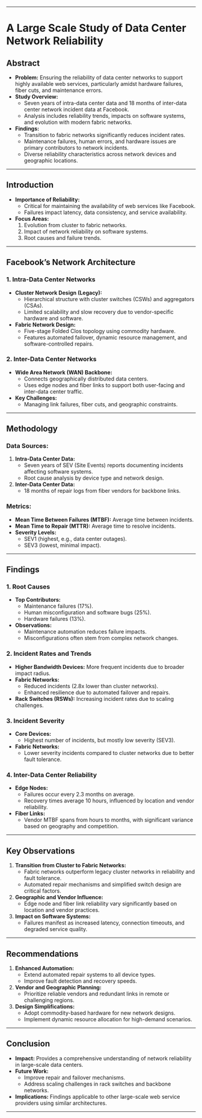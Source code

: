 

---

# **A Large Scale Study of Data Center Network Reliability**

## **Abstract**

- **Problem:** Ensuring the reliability of data center networks to support highly available web services, particularly amidst hardware failures, fiber cuts, and maintenance errors.
- **Study Overview:**
    - Seven years of intra-data center data and 18 months of inter-data center network incident data at Facebook.
    - Analysis includes reliability trends, impacts on software systems, and evolution with modern fabric networks.
- **Findings:**
    - Transition to fabric networks significantly reduces incident rates.
    - Maintenance failures, human errors, and hardware issues are primary contributors to network incidents.
    - Diverse reliability characteristics across network devices and geographic locations.

---

## **Introduction**

- **Importance of Reliability:**
    - Critical for maintaining the availability of web services like Facebook.
    - Failures impact latency, data consistency, and service availability.
- **Focus Areas:**
    1. Evolution from cluster to fabric networks.
    2. Impact of network reliability on software systems.
    3. Root causes and failure trends.

---

## **Facebook’s Network Architecture**

### **1. Intra-Data Center Networks**

- **Cluster Network Design (Legacy):**
    - Hierarchical structure with cluster switches (CSWs) and aggregators (CSAs).
    - Limited scalability and slow recovery due to vendor-specific hardware and software.
- **Fabric Network Design:**
    - Five-stage Folded Clos topology using commodity hardware.
    - Features automated failover, dynamic resource management, and software-controlled repairs.

### **2. Inter-Data Center Networks**

- **Wide Area Network (WAN) Backbone:**
    - Connects geographically distributed data centers.
    - Uses edge nodes and fiber links to support both user-facing and inter-data center traffic.
- **Key Challenges:**
    - Managing link failures, fiber cuts, and geographic constraints.

---

## **Methodology**

### **Data Sources:**

1. **Intra-Data Center Data:**
    - Seven years of SEV (Site Events) reports documenting incidents affecting software systems.
    - Root cause analysis by device type and network design.
2. **Inter-Data Center Data:**
    - 18 months of repair logs from fiber vendors for backbone links.

### **Metrics:**

- **Mean Time Between Failures (MTBF):** Average time between incidents.
- **Mean Time to Repair (MTTR):** Average time to resolve incidents.
- **Severity Levels:**
    - SEV1 (highest, e.g., data center outages).
    - SEV3 (lowest, minimal impact).

---

## **Findings**

### **1. Root Causes**

- **Top Contributors:**
    - Maintenance failures (17%).
    - Human misconfiguration and software bugs (25%).
    - Hardware failures (13%).
- **Observations:**
    - Maintenance automation reduces failure impacts.
    - Misconfigurations often stem from complex network changes.

### **2. Incident Rates and Trends**

- **Higher Bandwidth Devices:** More frequent incidents due to broader impact radius.
- **Fabric Networks:**
    - Reduced incidents (2.8x lower than cluster networks).
    - Enhanced resilience due to automated failover and repairs.
- **Rack Switches (RSWs):** Increasing incident rates due to scaling challenges.

### **3. Incident Severity**

- **Core Devices:**
    - Highest number of incidents, but mostly low severity (SEV3).
- **Fabric Networks:**
    - Lower severity incidents compared to cluster networks due to better fault tolerance.

### **4. Inter-Data Center Reliability**

- **Edge Nodes:**
    - Failures occur every 2.3 months on average.
    - Recovery times average 10 hours, influenced by location and vendor reliability.
- **Fiber Links:**
    - Vendor MTBF spans from hours to months, with significant variance based on geography and competition.

---

## **Key Observations**

1. **Transition from Cluster to Fabric Networks:**
    - Fabric networks outperform legacy cluster networks in reliability and fault tolerance.
    - Automated repair mechanisms and simplified switch design are critical factors.
2. **Geographic and Vendor Influence:**
    - Edge node and fiber link reliability vary significantly based on location and vendor practices.
3. **Impact on Software Systems:**
    - Failures manifest as increased latency, connection timeouts, and degraded service quality.

---

## **Recommendations**

1. **Enhanced Automation:**
    - Extend automated repair systems to all device types.
    - Improve fault detection and recovery speeds.
2. **Vendor and Geographic Planning:**
    - Prioritize reliable vendors and redundant links in remote or challenging regions.
3. **Design Simplifications:**
    - Adopt commodity-based hardware for new network designs.
    - Implement dynamic resource allocation for high-demand scenarios.

---

## **Conclusion**

- **Impact:** Provides a comprehensive understanding of network reliability in large-scale data centers.
- **Future Work:**
    - Improve repair and failover mechanisms.
    - Address scaling challenges in rack switches and backbone networks.
- **Implications:** Findings applicable to other large-scale web service providers using similar architectures.

---


